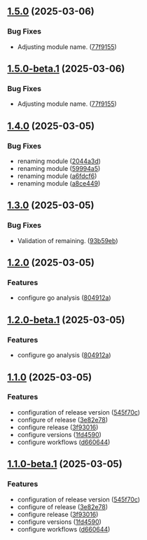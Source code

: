## [1.5.0](https://github.com/LerianStudio/validations-lib/compare/v1.4.0...v1.5.0) (2025-03-06)


### Bug Fixes

* Adjusting module name. ([77f9155](https://github.com/LerianStudio/validations-lib/commit/77f915593c5bfc484b6d73e5a5e2f379d2f6a851))

## [1.5.0-beta.1](https://github.com/LerianStudio/validations-lib/compare/v1.4.0...v1.5.0-beta.1) (2025-03-06)


### Bug Fixes

* Adjusting module name. ([77f9155](https://github.com/LerianStudio/validations-lib/commit/77f915593c5bfc484b6d73e5a5e2f379d2f6a851))

## [1.4.0](https://github.com/LerianStudio/plugins-lib/compare/v1.3.0...v1.4.0) (2025-03-05)


### Bug Fixes

* renaming module ([2044a3d](https://github.com/LerianStudio/plugins-lib/commit/2044a3d978f3d5b827991b84c183b67adf41ee38))
* renaming module ([59994a5](https://github.com/LerianStudio/plugins-lib/commit/59994a57ab3210920499c9ed9b82286ee934bf48))
* renaming module ([a6fdcf6](https://github.com/LerianStudio/plugins-lib/commit/a6fdcf639e3880d7013833551be95260fec223ba))
* renaming module ([a8ce449](https://github.com/LerianStudio/plugins-lib/commit/a8ce44993a767a8305efa5a16223ec8ce05af42b))

## [1.3.0](https://github.com/LerianStudio/plugin-sdk/compare/v1.2.0...v1.3.0) (2025-03-05)


### Bug Fixes

* Validation of remaining. ([93b59eb](https://github.com/LerianStudio/plugin-sdk/commit/93b59eb10299ede844477a9031f64392427bf37a))

## [1.2.0](https://github.com/LerianStudio/plugin-sdk/compare/v1.1.0...v1.2.0) (2025-03-05)


### Features

* configure go analysis ([804912a](https://github.com/LerianStudio/plugin-sdk/commit/804912ab2ae4a81c466aa276384143c658a709cc))

## [1.2.0-beta.1](https://github.com/LerianStudio/plugin-sdk/compare/v1.1.0...v1.2.0-beta.1) (2025-03-05)


### Features

* configure go analysis ([804912a](https://github.com/LerianStudio/plugin-sdk/commit/804912ab2ae4a81c466aa276384143c658a709cc))

## [1.1.0](https://github.com/LerianStudio/plugin-sdk/compare/v1.0.3...v1.1.0) (2025-03-05)


### Features

* configuration of release version ([545f70c](https://github.com/LerianStudio/plugin-sdk/commit/545f70cd1c5aaa0083effd40f8fc2edfa3bb4787))
* configure of release ([3e82e78](https://github.com/LerianStudio/plugin-sdk/commit/3e82e78f4d312be00951cf1f7ad54a471a5a9d5d))
* configure release ([3f93016](https://github.com/LerianStudio/plugin-sdk/commit/3f93016aa5d6311eb4ba2e58f4fcfc9ce86b06da))
* configure versions ([1fd4590](https://github.com/LerianStudio/plugin-sdk/commit/1fd45901511ca862041253ad76b1efa999ccea65))
* configure workflows ([d660644](https://github.com/LerianStudio/plugin-sdk/commit/d660644d68a6c1cef480814a22243adf9a9f4889))

## [1.1.0-beta.1](https://github.com/LerianStudio/plugin-sdk/compare/v1.0.3...v1.1.0-beta.1) (2025-03-05)


### Features

* configuration of release version ([545f70c](https://github.com/LerianStudio/plugin-sdk/commit/545f70cd1c5aaa0083effd40f8fc2edfa3bb4787))
* configure of release ([3e82e78](https://github.com/LerianStudio/plugin-sdk/commit/3e82e78f4d312be00951cf1f7ad54a471a5a9d5d))
* configure release ([3f93016](https://github.com/LerianStudio/plugin-sdk/commit/3f93016aa5d6311eb4ba2e58f4fcfc9ce86b06da))
* configure versions ([1fd4590](https://github.com/LerianStudio/plugin-sdk/commit/1fd45901511ca862041253ad76b1efa999ccea65))
* configure workflows ([d660644](https://github.com/LerianStudio/plugin-sdk/commit/d660644d68a6c1cef480814a22243adf9a9f4889))
